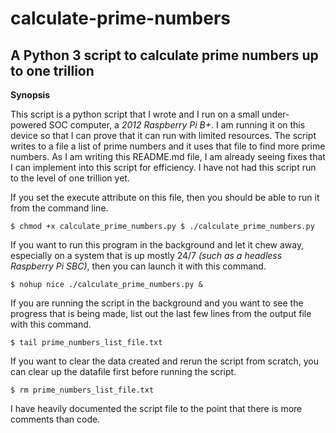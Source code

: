 # calculate-prime-numbers
## A Python 3 script to calculate prime numbers up to one trillion

**Synopsis**

This script is a python script that I wrote and I run on a small under-powered SOC computer, a *2012 
Raspberry Pi B+*. I am running it on this device so that I can prove that it can run with limited 
resources. The script writes to a file a list of prime numbers and it uses that file to find more 
prime numbers. As I am writing this README.md file, I am already seeing fixes that I can implement 
into this script for efficiency. I have not had this script run to the level of one trillion yet.

If you set the execute attribute on this file, then you should be able to run it from the command line.

`$ chmod +x calculate_prime_numbers.py
$ ./calculate_prime_numbers.py`

If you want to run this program in the background and let it chew away, especially on a system that is 
up mostly 24/7 *(such as a headless Raspberry Pi SBC)*, then you can launch it with this command.

`$ nohup nice ./calculate_prime_numbers.py &`

If you are running the script in the background and you want to see the progress that is being made,
list out the last few lines from the output file with this command.

`$ tail prime_numbers_list_file.txt`

If you want to clear the data created and rerun the script from scratch, you can clear up the datafile 
first before running the script.

`$ rm prime_numbers_list_file.txt`

I have heavily documented the script file to the point that there is more comments than code.
